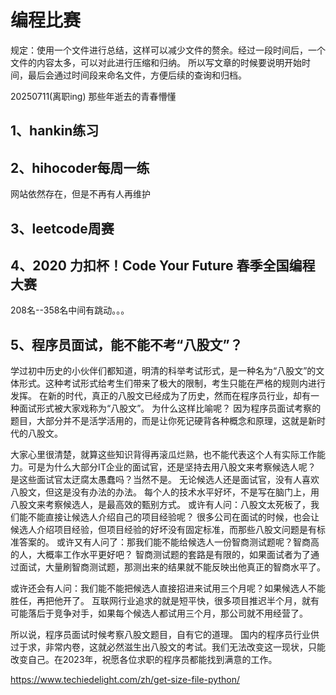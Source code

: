 # 编程比赛

规定：使用一个文件进行总结，这样可以减少文件的赘余。经过一段时间后，一个文件的内容太多，可以对此进行压缩和归纳。
所以写文章的时候要说明开始时间，最后会通过时间段来命名文件，方便后续的查询和归档。

20250711(离职ing)
那些年逝去的青春懵懂

## 1、hankin练习

## 2、hihocoder每周一练
网站依然存在，但是不再有人再维护

## 3、leetcode周赛

## 4、2020 力扣杯！Code Your Future 春季全国编程大赛 

208名--358名中间有跳动。。。

## 5、程序员面试，能不能不考“八股文”？
学过初中历史的小伙伴们都知道，明清的科举考试形式，是一种名为“八股文”的文体形式。这种考试形式给考生们带来了极大的限制，考生只能在严格的规则内进行发挥。
在新的时代，真正的八股文已经成为了历史，然而在程序员行业，却有一种面试形式被大家戏称为“八股文”。
为什么这样比喻呢？
因为程序员面试考察的题目，大部分并不是活学活用的，而是让你死记硬背各种概念和原理，这就是新时代的八股文。

大家心里很清楚，就算这些知识背得再滚瓜烂熟，也不能代表这个人有实际工作能力。可是为什么大部分IT企业的面试官，还是坚持去用八股文来考察候选人呢？
是这些面试官太迂腐太愚蠢吗？当然不是。
无论候选人还是面试官，没有人喜欢八股文，但这是没有办法的办法。
每个人的技术水平好坏，不是写在脑门上，用八股文来考察候选人，是最高效的甄别方式。
或许有人问：八股文太死板了，我们能不能直接让候选人介绍自己的项目经验呢？
很多公司在面试的时候，也会让候选人介绍项目经验，但项目经验的好坏没有固定标准，而那些八股文问题是有标准答案的。
或许又有人问了：那我们能不能给候选人一份智商测试题呢？智商高的人，大概率工作水平更好吧？
智商测试题的套路是有限的，如果面试者为了通过面试，大量刷智商测试题，那测出来的结果就不能反映出他真正的智商水平了。

或许还会有人问：我们能不能把候选人直接招进来试用三个月呢？如果候选人不能胜任，再把他开了。
互联网行业追求的就是短平快，很多项目推迟半个月，就有可能落后于竞争对手，如果每个候选人都试用三个月，那公司就不用经营了。

所以说，程序员面试时候考察八股文题目，自有它的道理。
国内的程序员行业供过于求，非常内卷，这就必然滋生出八股文的考试。我们无法改变这一现状，只能改变自己。在2023年，祝愿各位求职的程序员都能找到满意的工作。



https://www.techiedelight.com/zh/get-size-file-python/